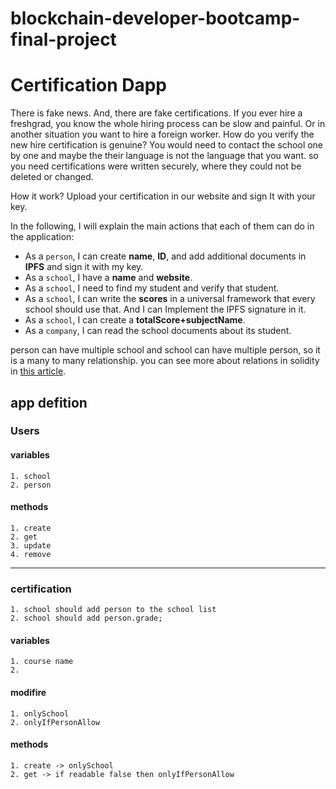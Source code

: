 # blockchain-developer-bootcamp-final-project
# Certification Dapp 

There is fake news. And, there are fake certifications. If you ever hire a freshgrad, you know the whole hiring process can be slow and painful. Or in another situation you want to hire a foreign worker. How do you verify the new hire certification is genuine? 
You would need to contact the school one by one and maybe the their language is not the language that you want. so you need certifications were written securely, where they could not be deleted or changed. 

How it work? Upload your certification in our website and sign It with your key.

In the following, I will explain the main actions that each of them can do in the application:

*	As a `person`, I can create **name**, **ID**, and add additional documents in **IPFS** and sign it with my key.
*	As a `school`, I have a **name** and **website**.
*	As a `school`, I need to find my student and verify that student.
*	As a `school`, I can write the **scores** in a universal framework that every school should use that. And I can Implement the IPFS signature in it.
*	As a `school`, I can create a **totalScore+subjectName**.
*	As a `company`, I can read the school documents about its student.

person can have multiple school and school can have multiple person, so it is a many to many relationship.
you can see more about relations in solidity in [this article](https://medium.com/robhitchens/enforcing-referential-integrity-in-ethereum-smart-contracts-a9ab1427ff42).

## app defition

### Users
#### variables
    1. school
    2. person

#### methods
    1. create
    2. get
    3. update
    4. remove
   
----
### certification

    1. school should add person to the school list
    2. school should add person.grade;

#### variables
    1. course name
    2. 

#### modifire 
    1. onlySchool
    2. onlyIfPersonAllow

#### methods
    1. create -> onlySchool
    2. get -> if readable false then onlyIfPersonAllow

